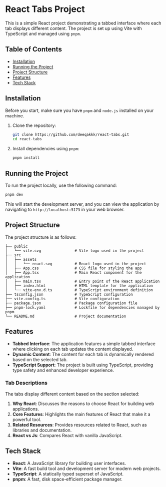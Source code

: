 
# React Tabs Project

This is a simple React project demonstrating a tabbed interface where each tab displays different content. The project is set up using Vite with TypeScript and managed using `pnpm`.

## Table of Contents

- [Installation](#installation)
- [Running the Project](#running-the-project)
- [Project Structure](#project-structure)
- [Features](#features)
- [Tech Stack](#tech-stack)

## Installation

Before you start, make sure you have `pnpm` and `node.js` installed on your machine.

1. Clone the repository:

    ```bash
    git clone https://github.com/deeqakkk/react-tabs.git
    cd react-tabs
    ```

2. Install dependencies using `pnpm`:

    ```bash
    pnpm install
    ```

## Running the Project

To run the project locally, use the following command:

```bash
pnpm dev
```

This will start the development server, and you can view the application by navigating to `http://localhost:5173` in your web browser.

## Project Structure

The project structure is as follows:

```plaintext
├── public
│   └── vite.svg               # Vite logo used in the project
├── src
│   ├── assets
│   │   └── react.svg          # React logo used in the project
│   ├── App.css                # CSS file for styling the app
│   ├── App.tsx                # Main React component for the application
│   ├── main.tsx               # Entry point of the React application
│   ├── index.html             # HTML template for the application
│   └── vite-env.d.ts          # TypeScript environment definition
├── tsconfig.json              # TypeScript configuration
├── vite.config.ts             # Vite configuration
├── package.json               # Package configuration file
├── pnpm-lock.yaml             # Lockfile for dependencies managed by pnpm
└── README.md                  # Project documentation
```

## Features

- **Tabbed Interface**: The application features a simple tabbed interface where clicking on each tab updates the content displayed.
- **Dynamic Content**: The content for each tab is dynamically rendered based on the selected tab.
- **TypeScript Support**: The project is built using TypeScript, providing type safety and enhanced developer experience.

### Tab Descriptions

The tabs display different content based on the section selected:

1. **Why React**: Discusses the reasons to choose React for building web applications.
2. **Core Features**: Highlights the main features of React that make it a powerful tool.
3. **Related Resources**: Provides resources related to React, such as libraries and documentation.
4. **React vs Js**: Compares React with vanilla JavaScript.

## Tech Stack

- **React**: A JavaScript library for building user interfaces.
- **Vite**: A fast build tool and development server for modern web projects.
- **TypeScript**: A statically typed superset of JavaScript.
- **pnpm**: A fast, disk space-efficient package manager.
